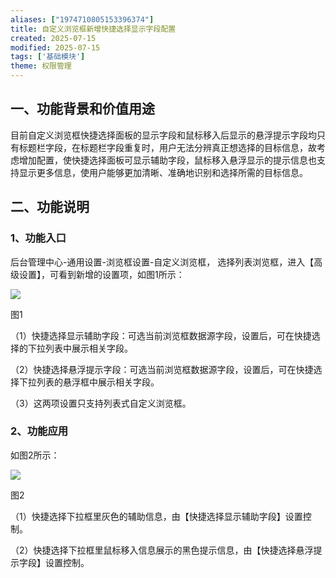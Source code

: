 ```yaml
---
aliases: ["1974710805153396374"]
title: 自定义浏览框新增快捷选择显示字段配置
created: 2025-07-15
modified: 2025-07-15
tags: ['基础模块']
theme: 权限管理
---
```


## 一、**功能背景和价值用途**

目前自定义浏览框快捷选择面板的显示字段和鼠标移入后显示的悬浮提示字段均只有标题栏字段，在标题栏字段重复时，用户无法分辨真正想选择的目标信息，故考虑增加配置，使快捷选择面板可显示辅助字段，鼠标移入悬浮显示的提示信息也支持显示更多信息，使用户能够更加清晰、准确地识别和选择所需的目标信息。

## 二、**功能说明**

### 1、**功能入口**

后台管理中心-通用设置-浏览框设置-自定义浏览框， 选择列表浏览框，进入【高级设置】，可看到新增的设置项，如图1所示：

![](87e93119f5d16b0c06390621802561c2.jpg)

图1

（1）快捷选择显示辅助字段：可选当前浏览框数据源字段，设置后，可在快捷选择的下拉列表中展示相关字段。

（2）快捷选择悬浮提示字段：可选当前浏览框数据源字段，设置后，可在快捷选择下拉列表的悬浮框中展示相关字段。

（3）这两项设置只支持列表式自定义浏览框。

### 2、**功能应用**

如图2所示：

![](db6803f14dcfc5479a9cd24c8b03b651.jpg)

图2

（1）快捷选择下拉框里灰色的辅助信息，由【快捷选择显示辅助字段】设置控制。

（2）快捷选择下拉框里鼠标移入信息展示的黑色提示信息，由【快捷选择悬浮提示字段】设置控制。